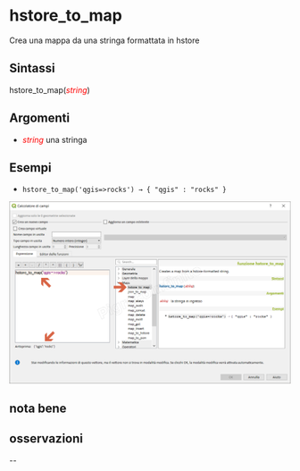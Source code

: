 # hstore_to_map

Crea una mappa da una stringa formattata in hstore

## Sintassi

hstore_to_map(_<span style="color:red;">string</span>_)

## Argomenti

* _<span style="color:red;">string</span>_ una stringa

## Esempi

* `hstore_to_map('qgis=>rocks') → { "qgis" : "rocks" }`

![](../../img/maps/hstore_to_map/hstore_to_map1.png)

## nota bene

## osservazioni

--
